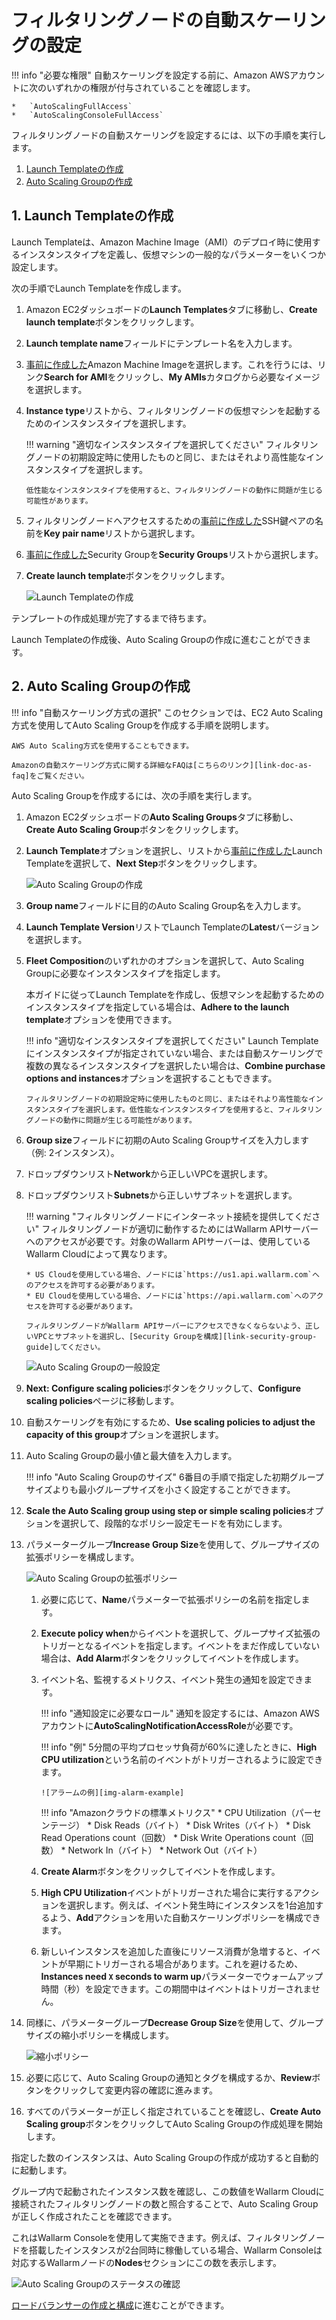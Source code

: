 [link-doc-ami-creation]:        create-image.md
[link-doc-lb-guide]:            load-balancing-guide.md

[link-ssh-keys-guide]:          ../../../installation/cloud-platforms/aws/ami.md#1-create-a-pair-of-ssh-keys-in-aws
[link-security-group-guide]:    ../../../installation/cloud-platforms/aws/ami.md#2-create-a-security-group

[link-doc-as-faq]:              https://aws.amazon.com/autoscaling/faqs/

[img-create-lt-wizard]:         ../../../images/installation-ami/auto-scaling/common/autoscaling-group-guide/create-launch-template.png
[img-create-asg-wizard]:        ../../../images/installation-ami/auto-scaling/common/autoscaling-group-guide/create-asg-with-template.png
[img-asg-wizard-1]:             ../../../images/installation-ami/auto-scaling/common/autoscaling-group-guide/asg-wizard-1.png
[img-asg-increase-policy]:      ../../../images/installation-ami/auto-scaling/common/autoscaling-group-guide/group-size-increase.png
[img-asg-decrease-policy]:      ../../../images/installation-ami/auto-scaling/common/autoscaling-group-guide/group-size-decrease.png
[img-alarm-example]:            ../../../images/installation-ami/auto-scaling/common/autoscaling-group-guide/alarm-example.png
[img-check-asg-in-cloud]:       ../../../images/cloud-node-status.png

[anchor-lt]:    #1-creating-a-launch-template
[anchor-asg]:   #2-creating-an-auto-scaling-group

#   フィルタリングノードの自動スケーリングの設定

!!! info "必要な権限"
    自動スケーリングを設定する前に、Amazon AWSアカウントに次のいずれかの権限が付与されていることを確認します。
    
    *   `AutoScalingFullAccess`
    *   `AutoScalingConsoleFullAccess`

フィルタリングノードの自動スケーリングを設定するには、以下の手順を実行します。
1.  [Launch Templateの作成][anchor-lt]
2.  [Auto Scaling Groupの作成][anchor-asg]

<a id="1-creating-a-launch-template"></a>
##  1.  Launch Templateの作成

Launch Templateは、Amazon Machine Image（AMI）のデプロイ時に使用するインスタンスタイプを定義し、仮想マシンの一般的なパラメーターをいくつか設定します。

次の手順でLaunch Templateを作成します。

1.  Amazon EC2ダッシュボードの**Launch Templates**タブに移動し、**Create launch template**ボタンをクリックします。

2.  **Launch template name**フィールドにテンプレート名を入力します。

3.  [事前に作成した][link-doc-ami-creation]Amazon Machine Imageを選択します。これを行うには、リンク**Search for AMI**をクリックし、**My AMIs**カタログから必要なイメージを選択します。

4.  **Instance type**リストから、フィルタリングノードの仮想マシンを起動するためのインスタンスタイプを選択します。

    !!! warning "適切なインスタンスタイプを選択してください"
        フィルタリングノードの初期設定時に使用したものと同じ、またはそれより高性能なインスタンスタイプを選択します。
        
        低性能なインスタンスタイプを使用すると、フィルタリングノードの動作に問題が生じる可能性があります。 

5.  フィルタリングノードへアクセスするための[事前に作成した][link-ssh-keys-guide]SSH鍵ペアの名前を**Key pair name**リストから選択します。

6.  [事前に作成した][link-security-group-guide]Security Groupを**Security Groups**リストから選択します。

7.  **Create launch template**ボタンをクリックします。

    ![Launch Templateの作成][img-create-lt-wizard]
    
テンプレートの作成処理が完了するまで待ちます。

Launch Templateの作成後、Auto Scaling Groupの作成に進むことができます。

<a id="2-creating-an-auto-scaling-group"></a>
##  2.  Auto Scaling Groupの作成

!!! info "自動スケーリング方式の選択"
    このセクションでは、EC2 Auto Scaling方式を使用してAuto Scaling Groupを作成する手順を説明します。 

    AWS Auto Scaling方式を使用することもできます。 

    Amazonの自動スケーリング方式に関する詳細なFAQは[こちらのリンク][link-doc-as-faq]をご覧ください。

Auto Scaling Groupを作成するには、次の手順を実行します。

1.  Amazon EC2ダッシュボードの**Auto Scaling Groups**タブに移動し、**Create Auto Scaling Group**ボタンをクリックします。

2.  **Launch Template**オプションを選択し、リストから[事前に作成した][anchor-lt]Launch Templateを選択して、**Next Step**ボタンをクリックします。 

    ![Auto Scaling Groupの作成][img-create-asg-wizard]
    
3.  **Group name**フィールドに目的のAuto Scaling Group名を入力します。

4.  **Launch Template Version**リストでLaunch Templateの**Latest**バージョンを選択します。

5.  **Fleet Composition**のいずれかのオプションを選択して、Auto Scaling Groupに必要なインスタンスタイプを指定します。

    本ガイドに従ってLaunch Templateを作成し、仮想マシンを起動するためのインスタンスタイプを指定している場合は、**Adhere to the launch template**オプションを使用できます。
    
    !!! info "適切なインスタンスタイプを選択してください"
        Launch Templateにインスタンスタイプが指定されていない場合、または自動スケーリングで複数の異なるインスタンスタイプを選択したい場合は、**Combine purchase options and instances**オプションを選択することもできます。
        
        フィルタリングノードの初期設定時に使用したものと同じ、またはそれより高性能なインスタンスタイプを選択します。低性能なインスタンスタイプを使用すると、フィルタリングノードの動作に問題が生じる可能性があります。

6.  **Group size**フィールドに初期のAuto Scaling Groupサイズを入力します（例: 2インスタンス）。

7.  ドロップダウンリスト**Network**から正しいVPCを選択します。

8.  ドロップダウンリスト**Subnets**から正しいサブネットを選択します。

    !!! warning "フィルタリングノードにインターネット接続を提供してください"
        フィルタリングノードが適切に動作するためにはWallarm APIサーバーへのアクセスが必要です。対象のWallarm APIサーバーは、使用しているWallarm Cloudによって異なります。
        
        * US Cloudを使用している場合、ノードには`https://us1.api.wallarm.com`へのアクセスを許可する必要があります。
        * EU Cloudを使用している場合、ノードには`https://api.wallarm.com`へのアクセスを許可する必要があります。

        フィルタリングノードがWallarm APIサーバーにアクセスできなくならないよう、正しいVPCとサブネットを選択し、[Security Groupを構成][link-security-group-guide]してください。

    ![Auto Scaling Groupの一般設定][img-asg-wizard-1]
    
9.  **Next: Configure scaling policies**ボタンをクリックして、**Configure scaling policies**ページに移動します。

10. 自動スケーリングを有効にするため、**Use scaling policies to adjust the capacity of this group**オプションを選択します。

11. Auto Scaling Groupの最小値と最大値を入力します。

    !!! info "Auto Scaling Groupのサイズ"
        6番目の手順で指定した初期グループサイズよりも最小グループサイズを小さく設定することができます。
    
12. **Scale the Auto Scaling group using step or simple scaling policies**オプションを選択して、段階的なポリシー設定モードを有効にします。

13. パラメーターグループ**Increase Group Size**を使用して、グループサイズの拡張ポリシーを構成します。

    ![Auto Scaling Groupの拡張ポリシー][img-asg-increase-policy]
    
    1.  必要に応じて、**Name**パラメーターで拡張ポリシーの名前を指定します。

    2.  **Execute policy when**からイベントを選択して、グループサイズ拡張のトリガーとなるイベントを指定します。イベントをまだ作成していない場合は、**Add Alarm**ボタンをクリックしてイベントを作成します。

    3.  イベント名、監視するメトリクス、イベント発生の通知を設定できます。
    
        !!! info "通知設定に必要なロール"
            通知を設定するには、Amazon AWSアカウントに**AutoScalingNotificationAccessRole**が必要です。
        
        !!! info "例"
            5分間の平均プロセッサ負荷が60%に達したときに、**High CPU utilization**という名前のイベントがトリガーされるように設定できます。
            
            ![アラームの例][img-alarm-example]
        
        
        
        !!! info "Amazonクラウドの標準メトリクス"
            *   CPU Utilization（パーセンテージ）
            *   Disk Reads（バイト）
            *   Disk Writes（バイト）
            *   Disk Read Operations count（回数）
            *   Disk Write Operations count（回数）
            *   Network In（バイト）
            *   Network Out（バイト）

    4.  **Create Alarm**ボタンをクリックしてイベントを作成します。
    
    5.  **High CPU Utilization**イベントがトリガーされた場合に実行するアクションを選択します。例えば、イベント発生時にインスタンスを1台追加するよう、**Add**アクションを用いた自動スケーリングポリシーを構成できます。
    
    6.  新しいインスタンスを追加した直後にリソース消費が急増すると、イベントが早期にトリガーされる場合があります。これを避けるため、**Instances need `X` seconds to warm up**パラメーターでウォームアップ時間（秒）を設定できます。この期間中はイベントはトリガーされません。
    
14. 同様に、パラメーターグループ**Decrease Group Size**を使用して、グループサイズの縮小ポリシーを構成します。

    ![縮小ポリシー][img-asg-decrease-policy]
    
15. 必要に応じて、Auto Scaling Groupの通知とタグを構成するか、**Review**ボタンをクリックして変更内容の確認に進みます。

16. すべてのパラメーターが正しく指定されていることを確認し、**Create Auto Scaling group**ボタンをクリックしてAuto Scaling Groupの作成処理を開始します。

指定した数のインスタンスは、Auto Scaling Groupの作成が成功すると自動的に起動します。

グループ内で起動されたインスタンス数を確認し、この数値をWallarm Cloudに接続されたフィルタリングノードの数と照合することで、Auto Scaling Groupが正しく作成されたことを確認できます。

これはWallarm Consoleを使用して実施できます。例えば、フィルタリングノードを搭載したインスタンスが2台同時に稼働している場合、Wallarm Consoleは対応するWallarmノードの**Nodes**セクションにこの数を表示します。

![Auto Scaling Groupのステータスの確認][img-check-asg-in-cloud]

[ロードバランサーの作成と構成][link-doc-lb-guide]に進むことができます。